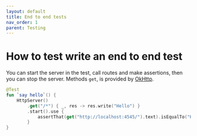 ```yaml
---
layout: default
title: End to end tests
nav_order: 1
parent: Testing
---
```


# How to test write an end to end test

You can start the server in the test, call routes and make assertions, then you can stop the server.
Methods `get`, is provided by [OkHttp](https://square.github.io/okhttp/).

```kotlin
@Test
fun `say hello`() {
    HttpServer()
        .get("/*") { _, res -> res.write("Hello") }
        .start().use {
            assertThat(get("http://localhost:4545/").text).isEqualTo("Hello")
        }
}
```